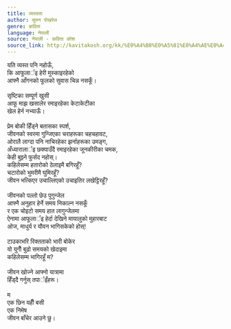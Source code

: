 ```yaml
---
title: व्यस्तता
author: सुमन पोखरेल
genre: कविता
language: नेपाली
source: नेपाली - कविता कोश
source_link: http://kavitakosh.org/kk/%E0%A4%B8%E0%A5%81%E0%A4%AE%E0%A4%A8_%E0%A4%AA%E0%A5%8B%E0%A4%96%E0%A4%B0%E0%A5%87%E0%A4%B2
---
```


यति व्यस्त पनि नहोऊँ,  
कि आफूलार्इ हेरी मुस्काइरहेको  
आफ्नै आँगनको फूलको सुवास चिन्न नसकूँ।  
   
सृष्टिका सम्पूर्ण खुसी  
आफू माझ खसालेर रमाइरहेका केटाकेटीका  
खेल हेर्न नभ्याऊँ।  
   
प्रेम बोकी हिँड्‍ने बतासका स्पर्श,  
जीवनको स्वरमा गुन्जिएका चराहरूका चहचहावट,  
ओरालै लाग्दा पनि नाचिरहेका झर्नाहरूका उमङ्ग,  
अँध्यारालार्इ छक्याउँदै रमाइरहेका जूनकीरीका चमक,  
केही बुझ्ने फुर्सद नहोस्।  
कहिलेसम्म हतारोको ठेलाइमै बगिरहूँ?  
चटारोको भुमरीमै घुमिरहूँ?  
जीवन भत्किएर उचाल्लिएको उचाइतिर लखेट्टिरहूँ?  
   
जीवनको पल्लो छेउ पुगुन्जेल  
आफ्नै अनुहार हेर्ने समय निकाल्न नसकूँ  
र एक चोइटो समय हात लागुन्जेलमा  
ऐनामा आफूलार्इ हेर्दा देखिने मायालुको मुहारबाट  
ओज, माधुर्य र यौवन भागिसकेको होस्!  
   
टाउकाभरि रिक्तताको भारी बोकेर  
यो युगौँ बुढो समयको खेदाइमा  
कहिलेसम्म भागिरहूँ म?  
   
जीवन खोज्ने आफ्नो यात्रामा  
हिँड्‍दै गर्नुस् तपार्इँहरू।  
   
म  
एक छिन यहीँ बसी  
एक निमेष  
जीवन बाँचेर आउने छु।
